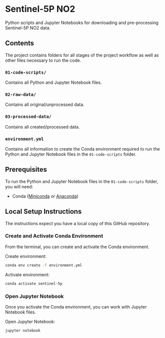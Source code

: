 # Sentinel-5P NO2

Python scripts and Jupyter Notebooks for downloading and pre-processing Sentinel-5P NO2 data.

## Contents

The project contains folders for all stages of the project workflow as well as other files necessary to run the code.

### `01-code-scripts/`

Contains all Python and Jupyter Notebook files.

### `02-raw-data/`

Contains all original/unprocessed data.

### `03-processed-data/`

Contains all created/processed data.

### `environment.yml`

Contains all information to create the Conda environment required to run the Python and Jupyter Notebook files in the `01-code-scripts` folder.  

## Prerequisites

To run the Python and Jupyter Notebook files in the `01-code-scripts` folder, you will need:

 * Conda ([Miniconda](https://docs.conda.io/en/latest/miniconda.html) or [Anaconda](https://docs.anaconda.com/anaconda/install/))

## Local Setup Instructions

The instructions expect you have a local copy of this GitHub repository.

### Create and Activate Conda Environment

From the terminal, you can create and activate the Conda environment.

Create environment:

```bash
conda env create -f environment.yml
```

Activate environment:

```bash
conda activate sentinel-5p
```

### Open Jupyter Notebook

Once you activate the Conda environment, you can work with Jupyter Notebook files.

Open Jupyter Notebook:

```bash
jupyter notebook
```
